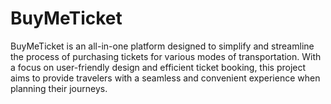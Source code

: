 # BuyMeTicket
BuyMeTicket is an all-in-one platform designed to simplify and streamline the process of purchasing tickets for various modes of transportation. With a focus on user-friendly design and efficient ticket booking, this project aims to provide travelers with a seamless and convenient experience when planning their journeys.
